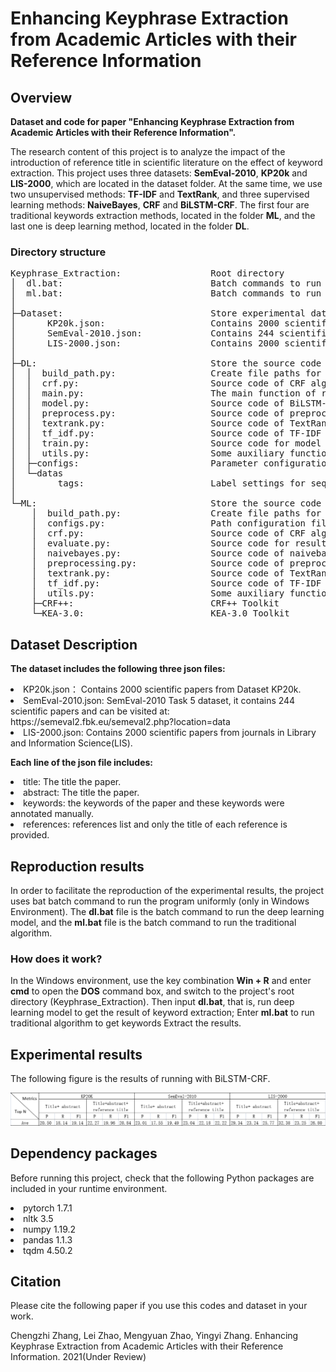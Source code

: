 #  Enhancing Keyphrase Extraction from Academic Articles with their Reference Information


## Overview
<b>Dataset and code for paper "Enhancing Keyphrase Extraction from Academic Articles with their Reference Information".</b>

The research content of this project is to analyze the impact 
of the introduction of reference title in scientific literature 
on the effect of keyword extraction. This project uses three 
datasets: <b>SemEval-2010</b>, <b>KP20k</b> and <b>LIS-2000</b>, which are located 
in the dataset folder. At the same time, we use two unsupervised 
methods: <b>TF-IDF</b> and <b>TextRank</b>, and three supervised learning methods:
<b>NaiveBayes</b>, <b>CRF</b> and <b>BiLSTM-CRF</b>. The first four are traditional keywords 
extraction methods, located in the folder <b>ML</b>, and the last one is deep 
learning method, located in the folder <b>DL</b>.
### Directory structure
<pre>Keyphrase_Extraction:                 Root directory
│  dl.bat:                            Batch commands to run deep learning model
│  ml.bat:                            Batch commands to run traditional models
│ 
├─Dataset:                            Store experimental datasets
│      KP20k.json:                    Contains 2000 scientific papers 
│      SemEval-2010.json:             Contains 244 scientific papers
│      LIS-2000.json:                 Contains 2000 scientific papers
│ 
├─DL:                                 Store the source code of the deep learning model
│  │  build_path.py:                  Create file paths for saving preprocessed data
│  │  crf.py:                         Source code of CRF algorithm implementation(Use pytorch framework)
│  │  main.py:                        The main function of running the program
│  │  model.py:                       Source code of BiLSTM-CRF model
│  │  preprocess.py:                  Source code of preprocessing function
│  │  textrank.py:                    Source code of TextRank algorithm implementation.
│  │  tf_idf.py:                      Source code of TF-IDF algorithm implementation.
│  │  train.py:                       Source code for model training
│  │  utils.py:                       Some auxiliary functions
│  ├─configs:                         Parameter configuration of deep learning model model
│  └─datas
│        tags:                        Label settings for sequence labeling
│ 
└─ML:                                 Store the source code of the traditional models
    │  build_path.py:                 Create file paths for saving preprocessed data
    │  configs.py:                    Path configuration file
    │  crf.py:                        Source code of CRF algorithm implementation(Use CRF++ Toolkit)
    │  evaluate.py:                   Source code for result evaluation
    │  naivebayes.py:                 Source code of naivebayes algorithm implementation(Use KEA-3.0 Toolkit)
    │  preprocessing.py:              Source code of preprocessing function
    │  textrank.py:                   Source code of TextRank algorithm implementation
    │  tf_idf.py:                     Source code of TF-IDF algorithm implementation
    │  utils.py:                      Some auxiliary functions
    ├─CRF++:                          CRF++ Toolkit
    └─KEA-3.0:                        KEA-3.0 Toolkit
</pre>

## Dataset Description

<b>The dataset includes the following three json files:</b>
<li> KP20k.json： Contains 2000 scientific papers from Dataset KP20k.
<li> SemEval-2010.json: SemEval-2010 Task 5 dataset, it contains 244 scientific papers and can be visited at: https://semeval2.fbk.eu/semeval2.php?location=data 
<li> LIS-2000.json: Contains 2000 scientific papers from journals in Library and Information Science(LIS).

<b>Each line of the json file includes: </b>
<li>title: The title the paper.
<li>abstract: The title the paper.
<li>keywords: the keywords of the paper and these keywords were annotated manually.
<li>references: references list and only the title of each reference is provided.


## Reproduction results
In order to facilitate the reproduction of the experimental results, 
the project uses bat batch command to run the program uniformly 
(only in Windows Environment). The <b>dl.bat</b> file is the batch command 
to run the deep learning model, and the <b>ml.bat</b> file is the batch command 
to run the traditional algorithm.

### How does it work?
In the Windows environment, use the key combination <b>Win + R</b> and enter <b>cmd</b>
to open the <b>DOS</b> command box, and switch to the project's root directory 
(Keyphrase_Extraction). Then input <b>dl.bat</b>, that is, run deep learning model 
to get the result of keyword extraction; Enter <b>ml.bat</b> to run traditional 
algorithm to get keywords Extract the results.

## Experimental results
The following figure is the results of running with BiLSTM-CRF.

![img.png](img.png)

## Dependency packages
Before running this project, check that the following Python packages are 
included in your runtime environment.

<li>pytorch 1.7.1

<li>nltk 3.5

<li>numpy 1.19.2

<li>pandas 1.1.3

<li>tqdm 4.50.2


## Citation
Please cite the following paper if you use this codes and dataset in your work.
    
Chengzhi Zhang, Lei Zhao, Mengyuan Zhao, Yingyi Zhang. Enhancing Keyphrase Extraction from Academic Articles with their Reference Information. 2021(Under Review) 
